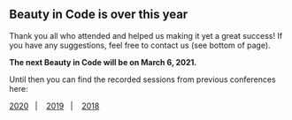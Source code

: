 ## Beauty in Code is over this year
Thank you all who attended and helped us making it yet a great success!
If you have any suggestions, feel free to contact us (see bottom of page).

**The next Beauty in Code will be on March 6, 2021.**

Until then you can find the recorded sessions from previous conferences here:

<a href="/videos/#2020">2020</a>&nbsp;&nbsp;&nbsp;|&nbsp;&nbsp;&nbsp;
<a href="/videos/#2019">2019</a>&nbsp;&nbsp;&nbsp;|&nbsp;&nbsp;&nbsp;
<a href="/videos/#2018">2018</a> 
